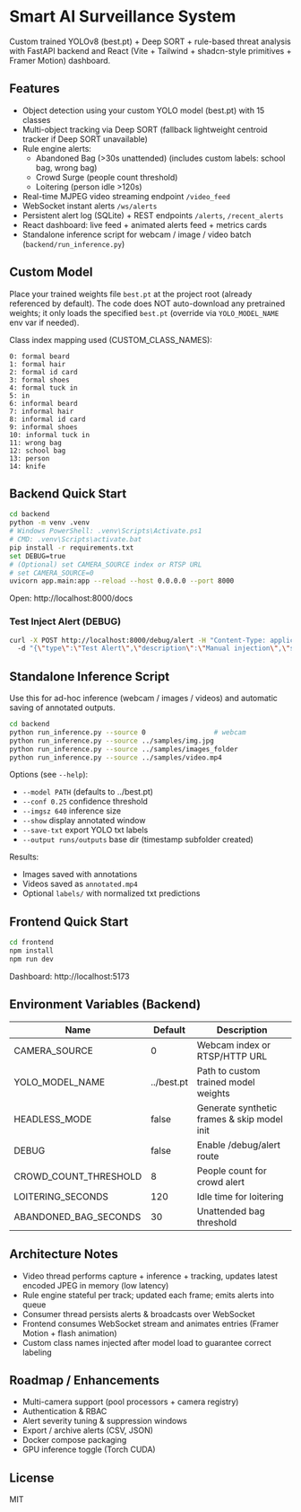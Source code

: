 # Smart AI Surveillance System

Custom trained YOLOv8 (best.pt) + Deep SORT + rule-based threat analysis with FastAPI backend and React (Vite + Tailwind + shadcn-style primitives + Framer Motion) dashboard.

## Features
- Object detection using your custom YOLO model (best.pt) with 15 classes
- Multi-object tracking via Deep SORT (fallback lightweight centroid tracker if Deep SORT unavailable)
- Rule engine alerts:
  - Abandoned Bag (>30s unattended)  (includes custom labels: school bag, wrong bag)
  - Crowd Surge (people count threshold)
  - Loitering (person idle >120s)
- Real-time MJPEG video streaming endpoint `/video_feed`
- WebSocket instant alerts `/ws/alerts`
- Persistent alert log (SQLite) + REST endpoints `/alerts`, `/recent_alerts`
- React dashboard: live feed + animated alerts feed + metrics cards
- Standalone inference script for webcam / image / video batch (`backend/run_inference.py`)

## Custom Model
Place your trained weights file `best.pt` at the project root (already referenced by default). The code does NOT auto-download any pretrained weights; it only loads the specified `best.pt` (override via `YOLO_MODEL_NAME` env var if needed).

Class index mapping used (CUSTOM_CLASS_NAMES):
```
0: formal beard
1: formal hair
2: formal id card
3: formal shoes
4: formal tuck in
5: in
6: informal beard
7: informal hair
8: informal id card
9: informal shoes
10: informal tuck in
11: wrong bag
12: school bag
13: person
14: knife
```

## Backend Quick Start
```bash
cd backend
python -m venv .venv
# Windows PowerShell: .venv\Scripts\Activate.ps1
# CMD: .venv\Scripts\activate.bat
pip install -r requirements.txt
set DEBUG=true
# (Optional) set CAMERA_SOURCE index or RTSP URL
# set CAMERA_SOURCE=0
uvicorn app.main:app --reload --host 0.0.0.0 --port 8000
```
Open: http://localhost:8000/docs

### Test Inject Alert (DEBUG)
```bash
curl -X POST http://localhost:8000/debug/alert -H "Content-Type: application/json" ^
  -d "{\"type\":\"Test Alert\",\"description\":\"Manual injection\",\"severity\":\"low\"}"
```

## Standalone Inference Script
Use this for ad-hoc inference (webcam / images / videos) and automatic saving of annotated outputs.
```bash
cd backend
python run_inference.py --source 0                 # webcam
python run_inference.py --source ../samples/img.jpg
python run_inference.py --source ../samples/images_folder
python run_inference.py --source ../samples/video.mp4
```
Options (see `--help`):
- `--model PATH` (defaults to ../best.pt)
- `--conf 0.25` confidence threshold
- `--imgsz 640` inference size
- `--show` display annotated window
- `--save-txt` export YOLO txt labels
- `--output runs/outputs` base dir (timestamp subfolder created)

Results:
- Images saved with annotations
- Videos saved as `annotated.mp4`
- Optional `labels/` with normalized txt predictions

## Frontend Quick Start
```bash
cd frontend
npm install
npm run dev
```
Dashboard: http://localhost:5173

## Environment Variables (Backend)
| Name | Default | Description |
|------|---------|-------------|
| CAMERA_SOURCE | 0 | Webcam index or RTSP/HTTP URL |
| YOLO_MODEL_NAME | ../best.pt | Path to custom trained model weights |
| HEADLESS_MODE | false | Generate synthetic frames & skip model init |
| DEBUG | false | Enable /debug/alert route |
| CROWD_COUNT_THRESHOLD | 8 | People count for crowd alert |
| LOITERING_SECONDS | 120 | Idle time for loitering |
| ABANDONED_BAG_SECONDS | 30 | Unattended bag threshold |

## Architecture Notes
- Video thread performs capture + inference + tracking, updates latest encoded JPEG in memory (low latency)
- Rule engine stateful per track; updated each frame; emits alerts into queue
- Consumer thread persists alerts & broadcasts over WebSocket
- Frontend consumes WebSocket stream and animates entries (Framer Motion + flash animation)
- Custom class names injected after model load to guarantee correct labeling

## Roadmap / Enhancements
- Multi-camera support (pool processors + camera registry)
- Authentication & RBAC
- Alert severity tuning & suppression windows
- Export / archive alerts (CSV, JSON)
- Docker compose packaging
- GPU inference toggle (Torch CUDA)

## License
MIT
